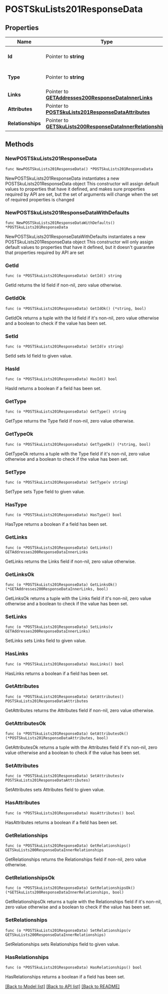 # POSTSkuLists201ResponseData

## Properties

Name | Type | Description | Notes
------------ | ------------- | ------------- | -------------
**Id** | Pointer to **string** | The resource&#39;s id | [optional] 
**Type** | Pointer to **string** | The resource&#39;s type | [optional] [default to "sku_lists"]
**Links** | Pointer to [**GETAddresses200ResponseDataInnerLinks**](GETAddresses200ResponseDataInnerLinks.md) |  | [optional] 
**Attributes** | Pointer to [**POSTSkuLists201ResponseDataAttributes**](POSTSkuLists201ResponseDataAttributes.md) |  | [optional] 
**Relationships** | Pointer to [**GETSkuLists200ResponseDataInnerRelationships**](GETSkuLists200ResponseDataInnerRelationships.md) |  | [optional] 

## Methods

### NewPOSTSkuLists201ResponseData

`func NewPOSTSkuLists201ResponseData() *POSTSkuLists201ResponseData`

NewPOSTSkuLists201ResponseData instantiates a new POSTSkuLists201ResponseData object
This constructor will assign default values to properties that have it defined,
and makes sure properties required by API are set, but the set of arguments
will change when the set of required properties is changed

### NewPOSTSkuLists201ResponseDataWithDefaults

`func NewPOSTSkuLists201ResponseDataWithDefaults() *POSTSkuLists201ResponseData`

NewPOSTSkuLists201ResponseDataWithDefaults instantiates a new POSTSkuLists201ResponseData object
This constructor will only assign default values to properties that have it defined,
but it doesn't guarantee that properties required by API are set

### GetId

`func (o *POSTSkuLists201ResponseData) GetId() string`

GetId returns the Id field if non-nil, zero value otherwise.

### GetIdOk

`func (o *POSTSkuLists201ResponseData) GetIdOk() (*string, bool)`

GetIdOk returns a tuple with the Id field if it's non-nil, zero value otherwise
and a boolean to check if the value has been set.

### SetId

`func (o *POSTSkuLists201ResponseData) SetId(v string)`

SetId sets Id field to given value.

### HasId

`func (o *POSTSkuLists201ResponseData) HasId() bool`

HasId returns a boolean if a field has been set.

### GetType

`func (o *POSTSkuLists201ResponseData) GetType() string`

GetType returns the Type field if non-nil, zero value otherwise.

### GetTypeOk

`func (o *POSTSkuLists201ResponseData) GetTypeOk() (*string, bool)`

GetTypeOk returns a tuple with the Type field if it's non-nil, zero value otherwise
and a boolean to check if the value has been set.

### SetType

`func (o *POSTSkuLists201ResponseData) SetType(v string)`

SetType sets Type field to given value.

### HasType

`func (o *POSTSkuLists201ResponseData) HasType() bool`

HasType returns a boolean if a field has been set.

### GetLinks

`func (o *POSTSkuLists201ResponseData) GetLinks() GETAddresses200ResponseDataInnerLinks`

GetLinks returns the Links field if non-nil, zero value otherwise.

### GetLinksOk

`func (o *POSTSkuLists201ResponseData) GetLinksOk() (*GETAddresses200ResponseDataInnerLinks, bool)`

GetLinksOk returns a tuple with the Links field if it's non-nil, zero value otherwise
and a boolean to check if the value has been set.

### SetLinks

`func (o *POSTSkuLists201ResponseData) SetLinks(v GETAddresses200ResponseDataInnerLinks)`

SetLinks sets Links field to given value.

### HasLinks

`func (o *POSTSkuLists201ResponseData) HasLinks() bool`

HasLinks returns a boolean if a field has been set.

### GetAttributes

`func (o *POSTSkuLists201ResponseData) GetAttributes() POSTSkuLists201ResponseDataAttributes`

GetAttributes returns the Attributes field if non-nil, zero value otherwise.

### GetAttributesOk

`func (o *POSTSkuLists201ResponseData) GetAttributesOk() (*POSTSkuLists201ResponseDataAttributes, bool)`

GetAttributesOk returns a tuple with the Attributes field if it's non-nil, zero value otherwise
and a boolean to check if the value has been set.

### SetAttributes

`func (o *POSTSkuLists201ResponseData) SetAttributes(v POSTSkuLists201ResponseDataAttributes)`

SetAttributes sets Attributes field to given value.

### HasAttributes

`func (o *POSTSkuLists201ResponseData) HasAttributes() bool`

HasAttributes returns a boolean if a field has been set.

### GetRelationships

`func (o *POSTSkuLists201ResponseData) GetRelationships() GETSkuLists200ResponseDataInnerRelationships`

GetRelationships returns the Relationships field if non-nil, zero value otherwise.

### GetRelationshipsOk

`func (o *POSTSkuLists201ResponseData) GetRelationshipsOk() (*GETSkuLists200ResponseDataInnerRelationships, bool)`

GetRelationshipsOk returns a tuple with the Relationships field if it's non-nil, zero value otherwise
and a boolean to check if the value has been set.

### SetRelationships

`func (o *POSTSkuLists201ResponseData) SetRelationships(v GETSkuLists200ResponseDataInnerRelationships)`

SetRelationships sets Relationships field to given value.

### HasRelationships

`func (o *POSTSkuLists201ResponseData) HasRelationships() bool`

HasRelationships returns a boolean if a field has been set.


[[Back to Model list]](../README.md#documentation-for-models) [[Back to API list]](../README.md#documentation-for-api-endpoints) [[Back to README]](../README.md)


